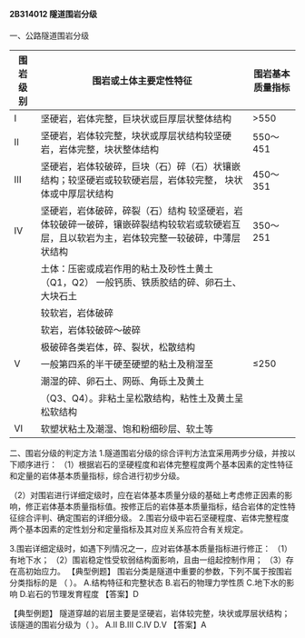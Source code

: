 #### 2B314012	隧道围岩分级
一、公路隧道围岩分级


| 围岩   级别 | 围岩或土体主要定性特征                                       | 围岩基本   质量指标 |
| ----------- | ------------------------------------------------------------ | ------------------- |
| Ⅰ           | 坚硬岩，岩体完整，巨块状或巨厚层状整体结构                   | >550                |
| Ⅱ           | 坚硬岩，岩体较完整，块状或厚层状结构较坚硬岩，岩体完整，块状整体结构 | 550～451            |
| Ⅲ           | 坚硬岩，岩体较破碎，巨块（石）碎（石）状镶嵌结构；较坚硬岩或较软硬岩层，岩体较完整， 块状体或中厚层状结构 | 450～351            |
| Ⅳ          | 坚硬岩，岩体破碎，碎裂（石）结构   较坚硬岩，岩体较破碎一破碎，镶嵌碎裂结构较软岩或软硬岩互层，且以软岩为主，岩体较完整一较破碎，中薄层状结构 | 350～251         |
|             |土体：压密或成岩作用的粘土及砂性土黄土（Q1，Q2）   一般钙质、铁质胶结的碎、卵石土、大块石土 |                                                              |                  
|          | 较软岩，岩体破碎                                     |                  |
|          | 软岩，岩体较破碎～破碎                               |                  |
|          | 极破碎各类岩体，碎、裂状，松散结构                   |                  |
| Ⅴ        | 一般第四系的半干硬至硬塑的粘土及稍湿至               | ≤250             |
|          | 潮湿的碎、卵石土、网砾、角砾土及黄土                 |                  |
|          | （Q3、Q4）。非粘土呈松散结构，粘性土及黄土呈松软结构 |                  |
| Ⅵ        | 软塑状粘土及潮湿、饱和粉细砂层、软土等               |                  |




二、围岩分级的判定方法
1.隧道围岩分级的综合评判方法宜采用两步分级，并按以下顺序进行：
（1）根据岩石的坚硬程度和岩体完整程度两个基本因素的定性特征和定量的岩体基本质量指标，综合进行初步分级。

（2）对围岩进行详细定级时，应在岩体基本质量分级的基础上考虑修正因素的影响，修正岩体基本质量指标值。按修正后的岩体基本质量指标，结合岩体的定性特征综合评判、确定围岩的详细分级。
2.围岩分级中岩石坚硬程度、岩体完整程度两个基本因素的定性划分和定量指标及其对应关系应符合有关规定。

3.围岩详细定级时，如遇下列情况之一，应对岩体基本质量指标进行修正：
（1）有地下水；
（2）围岩稳定性受软弱结构面影响，且由一组起控制作用；
（3）存在高初始应力。
【典型例题】
围岩分类是隧道中重要的参数，下列不属于按围岩分类指标的是
（	）。
A.结构特征和完整状态
B.岩石的物理力学性质
C.地下水的影响
D.岩石的节理发育程度
【答案】D

【典型例题】
隧道穿越的岩层主要是坚硬岩，岩体较完整，块状或厚层状结构；该隧道的围岩分级为（	）。
A.Ⅱ
B.Ⅲ
C.Ⅳ
D.V
【答案】A